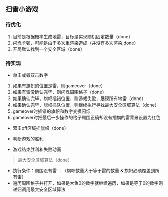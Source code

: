 ## 扫雷小游戏

### 待优化
1. 目前是根据概率生成地雷，目标是实现随机固定数量（done）
2. 闪烁卡顿，可能是由于多次重渲染造成（并没有多次渲染,done）
3. 开局默认找到一个安全区域（done）

### 待实现
* 单击或者双击数字
1. 如果有旗帜的位置是雷，则gameover（done）
2. 如果有雷没确认完毕，则闪烁周围格子（done）
3. 如果确认完毕，旗帜插错位置，则游戏失败，展现所有地雷（done）
4. 如果确认完毕，旗帜插队位置，则继续执行寻找最大安全区域算法（done）
5. gameover时插错的旗帜和数字变换闪烁
6. gameover时把最后一步操作的格子周围正确却没有插旗的雷背景设置为红色

* 双击off区域插旗帜（done）

* 判断游戏的胜利
* 游戏结束胜利和失败动画

> 最大安全区域算法（done）
* 执行条件：周围没有雷 ｜（旗帜数量大于等于雷的数量 & 旗帜必须覆盖到所有雷）
* 遍历周围格子并打开，如果是大鱼0的数字就继续遍历，如果是等于0的数字则递归调用最大安全区域算法
